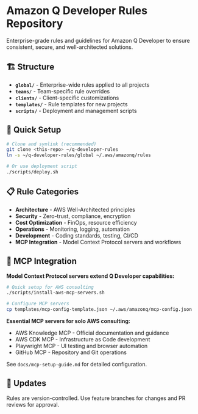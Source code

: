 # Amazon Q Developer Rules Repository

Enterprise-grade rules and guidelines for Amazon Q Developer to ensure consistent, secure, and well-architected solutions.

## 🏗️ Structure

- **`global/`** - Enterprise-wide rules applied to all projects
- **`teams/`** - Team-specific rule overrides
- **`clients/`** - Client-specific customizations
- **`templates/`** - Rule templates for new projects
- **`scripts/`** - Deployment and management scripts

## 🚀 Quick Setup

```bash
# Clone and symlink (recommended)
git clone <this-repo> ~/q-developer-rules
ln -s ~/q-developer-rules/global ~/.aws/amazonq/rules

# Or use deployment script
./scripts/deploy.sh
```

## 📋 Rule Categories

- **Architecture** - AWS Well-Architected principles
- **Security** - Zero-trust, compliance, encryption
- **Cost Optimization** - FinOps, resource efficiency
- **Operations** - Monitoring, logging, automation
- **Development** - Coding standards, testing, CI/CD
- **MCP Integration** - Model Context Protocol servers and workflows

## 🤖 MCP Integration

**Model Context Protocol servers extend Q Developer capabilities:**

```bash
# Quick setup for AWS consulting
./scripts/install-aws-mcp-servers.sh

# Configure MCP servers
cp templates/mcp-config-template.json ~/.aws/amazonq/mcp-config.json
```

**Essential MCP servers for solo AWS consulting:**
- AWS Knowledge MCP - Official documentation and guidance
- AWS CDK MCP - Infrastructure as Code development
- Playwright MCP - UI testing and browser automation
- GitHub MCP - Repository and Git operations

See `docs/mcp-setup-guide.md` for detailed configuration.

## 🔄 Updates

Rules are version-controlled. Use feature branches for changes and PR reviews for approval.